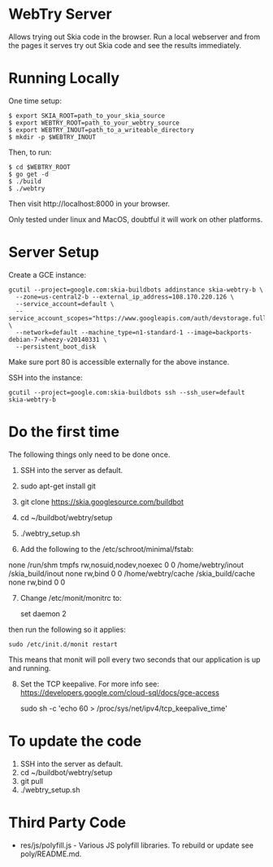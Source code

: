 WebTry Server
=============

Allows trying out Skia code in the browser. Run a local webserver
and from the pages it serves try out Skia code and see the results
immediately.


Running Locally
===============

One time setup:

    $ export SKIA_ROOT=path_to_your_skia_source
    $ export WEBTRY_ROOT=path_to_your_webtry_source
    $ export WEBTRY_INOUT=path_to_a_writeable_directory
    $ mkdir -p $WEBTRY_INOUT

Then, to run:

    $ cd $WEBTRY_ROOT
    $ go get -d
    $ ./build
    $ ./webtry

Then visit http://localhost:8000 in your browser.

Only tested under linux and MacOS, doubtful it will work on other platforms.


Server Setup
============

Create a GCE instance:

    gcutil --project=google.com:skia-buildbots addinstance skia-webtry-b \
      --zone=us-central2-b --external_ip_address=108.170.220.126 \
      --service_account=default \
      --service_account_scopes="https://www.googleapis.com/auth/devstorage.full_control" \
      --network=default --machine_type=n1-standard-1 --image=backports-debian-7-wheezy-v20140331 \
      --persistent_boot_disk

Make sure port 80 is accessible externally for the above instance.

SSH into the instance:

    gcutil --project=google.com:skia-buildbots ssh --ssh_user=default skia-webtry-b


Do the first time
=================

The following things only need to be done once.

1. SSH into the server as default.
2. sudo apt-get install git
3. git clone https://skia.googlesource.com/buildbot
4. cd ~/buildbot/webtry/setup
5. ./webtry_setup.sh

6. Add the following to the /etc/schroot/minimal/fstab:

  none /run/shm tmpfs rw,nosuid,nodev,noexec 0 0
  /home/webtry/inout             /skia_build/inout  none    rw,bind         0       0
  /home/webtry/cache             /skia_build/cache  none    rw,bind         0       0

7. Change /etc/monit/monitrc to:

    set daemon 2

then run the following so it applies:

    sudo /etc/init.d/monit restart

This means that monit will poll every two seconds that our application is up and running.

8. Set the TCP keepalive. For more info see:
   https://developers.google.com/cloud-sql/docs/gce-access

    sudo sh -c 'echo 60 > /proc/sys/net/ipv4/tcp_keepalive_time'


To update the code
==================

1. SSH into the server as default.
2. cd ~/buildbot/webtry/setup
3. git pull
4. ./webtry_setup.sh


Third Party Code
================

  * res/js/polyfill.js - Various JS polyfill libraries. To rebuild or update
    see poly/README.md.
